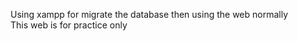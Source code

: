 Using xampp for migrate the database then using the web normally <br>
This web is for practice only 
